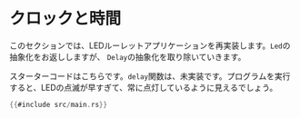 <!-- # Clocks and timers -->

# クロックと時間

<!-- 
In this section, we'll re-implement the LED roulette application. I'm going to give you back the
`Led` abstraction but this time I'm going to take away the `Delay` abstraction `:-)`.
 -->

このセクションでは、LEDルーレットアプリケーションを再実装します。`Led`の抽象化をお返ししますが、
`Delay`の抽象化を取り除いていきます。

<!-- 
Here's the starter code. The `delay` function is unimplemented so if you run this program the LEDs
will blink so fast that they'll appear to always be on.
 -->

スターターコードはこちらです。`delay`関数は、未実装です。プログラムを実行すると、LEDの点滅が早すぎて、常に点灯しているように見えるでしょう。

``` rust
{{#include src/main.rs}}
```
